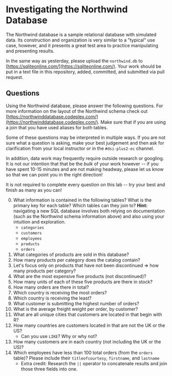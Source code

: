 # Investigating the Northwind Database

The Northwind database is a sample relational database with simulated data. Its construction and organization is very similar to a "typical" use case, however, and it presents a great test area to practice manipulating and presenting results.

In the same way as yesterday, please upload the `northwind.db` to [https://sqliteonline.com/](https://sqliteonline.com/). Your work should be put in a text file in this repository, added, committed, and submitted via pull request. 

## Questions

Using the Northwind database, please answer the following questions. For more information on the layout of the Northwind schema check out [https://northwinddatabase.codeplex.com/](https://northwinddatabase.codeplex.com/). Make sure that if you are using a join that you have used aliases for both tables. 

Some of these questions may be interpreted in multiple ways. If you are not sure what a question is asking, make your best judgement and then ask for clarification from your local instructor or in the `#dsi-plus2-ec` channel. 

In addition, data work may frequently require outside research or googling. It is not our intention that that be the _bulk_ of your work however -- if you have spent 10-15 minutes and are not making headway, please let us know so that we can point you in the right direction!

It is not required to complete every question on this lab -- try your best and finish as many as you can!

0. What information is contained in the following tables? What is the primary key for each table? Which tables can they join to? **Hint:** navigating a new SQL database involves both relying on documentation (such as the Northwind schema information above) and also using your intuition and exploration. 
    - `categories`
    - `customers`
    - `employees`
    - `products`
    - `orders`
1. What categories of products are sold in this database?
2. How many products per category does the catalog contain?
3. Let's focus only on products that have not been discontinued => how many products per category?
4. What are the most expensive five products (not discontinued)?
5. How many units of each of these five products are there in stock?
6. How many orders are there in total?
7. Which country is receiving the most orders?
8. Which country is receiving the least?
9. What customer is submitting the highest number of orders?
10. What is the average freight weight per order, by customer?
11. What are all unique cities that customers are located in that begin with R? 
12. How many countries are customers located in that are not the UK or the US?
    - Can you use `LIKE`? Why or why not?
13. How many customers are in each country (not including the UK or the US)?
14. Which employees have less than 100 total orders (from the `orders` table)? Please include their `titleofcourtesy`, `firstname`, and `lastname`
    - Extra credit: Research the `||`  operator to concatenate results and join those three fields into one.